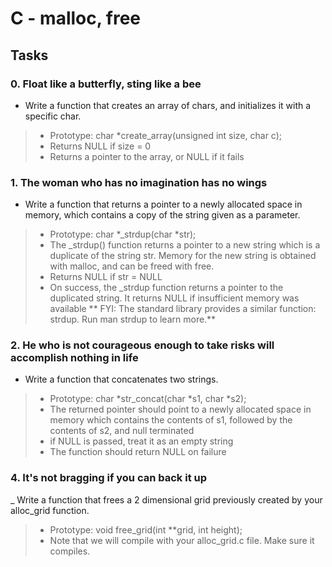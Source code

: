 # C - malloc, free

## Tasks

### 0. Float like a butterfly, sting like a bee
- Write a function that creates an array of chars, and initializes it with a specific char.
> * Prototype: char *create_array(unsigned int size, char c);
> * Returns NULL if size = 0
> * Returns a pointer to the array, or NULL if it fails

### 1. The woman who has no imagination has no wings
- Write a function that returns a pointer to a newly allocated space in memory, which contains a copy of the string given as a parameter.
> * Prototype: char *_strdup(char *str);
> * The _strdup() function returns a pointer to a new string which is a duplicate of the string str. Memory for the new string is obtained with malloc, and can be freed with free.
> * Returns NULL if str = NULL
> * On success, the _strdup function returns a pointer to the duplicated string. It returns NULL if insufficient memory was available
** FYI: The standard library provides a similar function: strdup. Run man strdup to learn more.**

### 2. He who is not courageous enough to take risks will accomplish nothing in life
- Write a function that concatenates two strings.
> * Prototype: char *str_concat(char *s1, char *s2);
> * The returned pointer should point to a newly allocated space in memory which contains the contents of s1, followed by the contents of s2, and null terminated
> * if NULL is passed, treat it as an empty string
> * The function should return NULL on failure

### 4. It's not bragging if you can back it up
_ Write a function that frees a 2 dimensional grid previously created by your alloc_grid function.
> * Prototype: void free_grid(int **grid, int height);
> * Note that we will compile with your alloc_grid.c file. Make sure it compiles.
